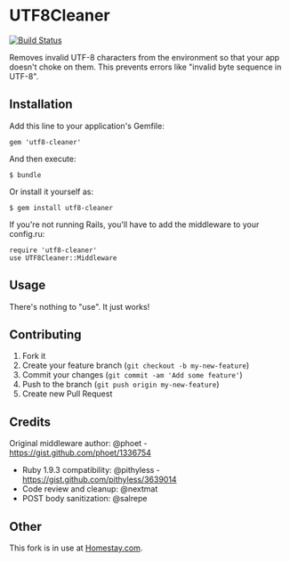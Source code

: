 # UTF8Cleaner

[![Build Status](https://secure.travis-ci.org/singlebrook/utf8-cleaner.png?branch=master)](http://travis-ci.org/singlebrook/utf8-cleaner)

Removes invalid UTF-8 characters from the environment so that your app doesn't choke
on them. This prevents errors like "invalid byte sequence in UTF-8".

## Installation

Add this line to your application's Gemfile:

    gem 'utf8-cleaner'

And then execute:

    $ bundle

Or install it yourself as:

    $ gem install utf8-cleaner

If you're not running Rails, you'll have to add the middleware to your config.ru:

    require 'utf8-cleaner'
    use UTF8Cleaner::Middleware

## Usage

There's nothing to "use". It just works!

## Contributing

1. Fork it
2. Create your feature branch (`git checkout -b my-new-feature`)
3. Commit your changes (`git commit -am 'Add some feature'`)
4. Push to the branch (`git push origin my-new-feature`)
5. Create new Pull Request

## Credits

Original middleware author: @phoet - https://gist.github.com/phoet/1336754

* Ruby 1.9.3 compatibility: @pithyless - https://gist.github.com/pithyless/3639014
* Code review and cleanup: @nextmat
* POST body sanitization: @salrepe

Other
---

This fork is in use at [Homestay.com](http://www.homestay.com).
